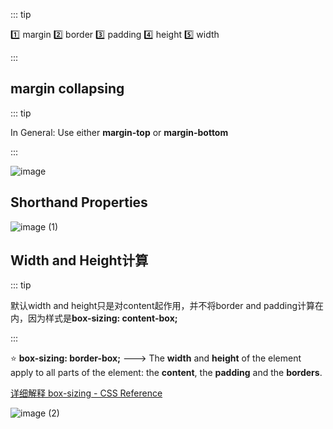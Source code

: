 ::: tip

:one: margin :two: border :three: padding :four: height :five: width

:::   



## margin collapsing

::: tip

In General: Use either **margin-top** or **margin-bottom**

:::

![image](https://gitee.com/q10viking/PictureRepos/raw/master/images//202112081409876.jpg)



## Shorthand Properties

![image (1)](https://gitee.com/q10viking/PictureRepos/raw/master/images//202112081414323.jpg)



## Width and Height计算

::: tip

默认width and height只是对content起作用，并不将border and padding计算在内，因为样式是**box-sizing: content-box;**

:::

:star: **box-sizing: border-box;** ---> The **width** and **height** of the element apply to all parts of the element: the **content**, the **padding** and the **borders**.

[详细解释 box-sizing - CSS Reference](https://cssreference.io/property/box-sizing/)

![image (2)](https://gitee.com/q10viking/PictureRepos/raw/master/images//202112081437884.jpg)
